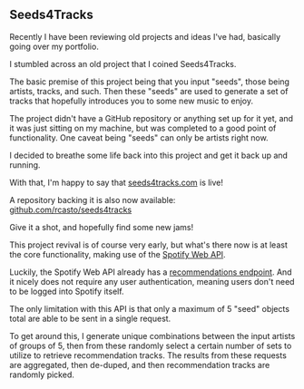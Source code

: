 ## Seeds4Tracks
Recently I have been reviewing old projects and ideas I've had, basically going over my portfolio.

I stumbled across an old project that I coined Seeds4Tracks.

The basic premise of this project being that you input "seeds", those being artists, tracks, and such. Then these "seeds" are used to generate a set of tracks that hopefully introduces you to some new music to enjoy.

The project didn't have a GitHub repository or anything set up for it yet, and it was just sitting on my machine, but was completed to a good point of functionality. One caveat being "seeds" can only be artists right now.

I decided to breathe some life back into this project and get it back up and running.

With that, I'm happy to say that [seeds4tracks.com](https://seeds4tracks.com) is live!

A repository backing it is also now available:  
[github.com/rcasto/seeds4tracks](https://github.com/rcasto/seeds4tracks)

Give it a shot, and hopefully find some new jams!

This project revival is of course very early, but what's there now is at least the core functionality, making use of the [Spotify Web API](https://developer.spotify.com/documentation/web-api/).

Luckily, the Spotify Web API already has a [recommendations endpoint](https://developer.spotify.com/documentation/web-api/reference/browse/get-recommendations/). And it nicely does not require any user authentication, meaning users don't need to be logged into Spotify itself.

The only limitation with this API is that only a maximum of 5 "seed" objects total are able to be sent in a single request.

To get around this, I generate unique combinations between the input artists of groups of 5, then from these randomly select a certain number of sets to utilize to retrieve recommendation tracks. The results from these requests are aggregated, then de-duped, and then recommendation tracks are randomly picked.
